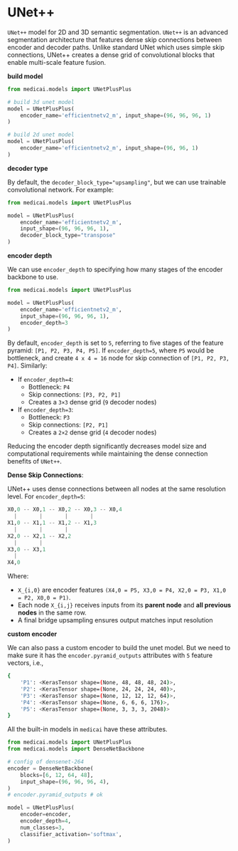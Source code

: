 # UNet++

`UNet++` model for 2D and 3D semantic segmentation. `UNet++` is an advanced segmentation architecture that features dense skip connections between encoder and decoder paths. Unlike standard UNet which uses simple skip connections, UNet++ creates a dense grid of convolutional blocks that enable multi-scale feature fusion.

**build model**

```python
from medicai.models import UNetPlusPlus

# build 3d unet model
model = UNetPlusPlus(
    encoder_name='efficientnetv2_m', input_shape=(96, 96, 96, 1)
)

# build 2d unet model
model = UNetPlusPlus(
    encoder_name='efficientnetv2_m', input_shape=(96, 96, 1)
)
```

**decoder type**

By default, the `decoder_block_type="upsampling"`, but we can use trainable convolutional network. For example:

```python
from medicai.models import UNetPlusPlus

model = UNetPlusPlus(
    encoder_name='efficientnetv2_m', 
    input_shape=(96, 96, 96, 1),
    decoder_block_type="transpose"
)
```

**encoder depth**

We can use `encoder_depth` to specifying how many stages of the encoder backbone to use.

```python
from medicai.models import UNetPlusPlus

model = UNetPlusPlus(
    encoder_name='efficientnetv2_m', 
    input_shape=(96, 96, 96, 1),
    encoder_depth=3
)
```

By default, `encoder_depth` is set to `5`, referring to five stages of the feature pyramid: `[P1, P2, P3, P4, P5]`. If `encoder_depth=5`, where `P5` would be bottleneck, and create `4 x 4 = 16` node for skip connection of `[P1, P2, P3, P4]`. Similarly:
- If `encoder_depth=4`:
    - Bottleneck: `P4`
    - Skip connections: `[P3, P2, P1]`
    - Creates a `3×3` dense grid (`9` decoder nodes)
- If `encoder_depth=3`:
    - Bottleneck: `P3`
    - Skip connections: `[P2, P1]`
    - Creates a `2×2` dense grid (`4` decoder nodes)

Reducing the encoder depth significantly decreases model size and computational requirements while maintaining the dense connection benefits of `UNet++`.

**Dense Skip Connections**:

UNet++ uses dense connections between all nodes at the same resolution level. For `encoder_depth=5`:

```python
X0,0 -- X0,1 -- X0,2 -- X0,3 -- X0,4
  |       |       |       |
X1,0 -- X1,1 -- X1,2 -- X1,3
  |       |       |
X2,0 -- X2,1 -- X2,2
  |       |
X3,0 -- X3,1
  |
X4,0
```

Where:
- `X_{i,0}` are encoder features `(X4,0 = P5, X3,0 = P4, X2,0 = P3, X1,0 = P2, X0,0 = P1)`.
- Each node `X_{i,j}` receives inputs from its **parent node** and **all previous nodes** in the same row.
- A final bridge upsampling ensures output matches input resolution


**custom encoder**

We can also pass a custom encoder to build the unet model. But we need to make sure
it has the `encoder.pyramid_outputs` attributes with `5` feature vectors, i.e.,

```bash
{
    'P1': <KerasTensor shape=(None, 48, 48, 48, 24)>,
    'P2': <KerasTensor shape=(None, 24, 24, 24, 40)>,
    'P3': <KerasTensor shape=(None, 12, 12, 12, 64)>,
    'P4': <KerasTensor shape=(None, 6, 6, 6, 176)>,
    'P5': <KerasTensor shape=(None, 3, 3, 3, 2048)>
}
```

All the built-in models in `medicai` have these attributes.

```python
from medicai.models import UNetPlusPlus
from medicai.models import DenseNetBackbone

# config of densenet-264
encoder = DenseNetBackbone(
    blocks=[6, 12, 64, 48],
    input_shape=(96, 96, 96, 4),
)
# encoder.pyramid_outputs # ok

model = UNetPlusPlus(
    encoder=encoder, 
    encoder_depth=4,
    num_classes=3,
    classifier_activation='softmax',
)
```